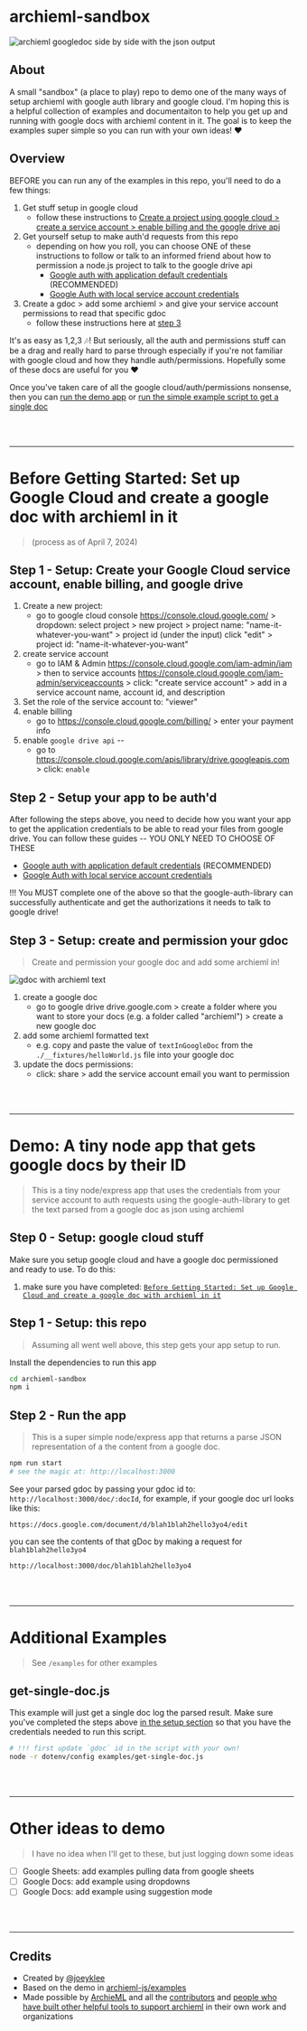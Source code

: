# archieml-sandbox

![archieml googledoc side by side with the json output](/documentation/images/gdoc-to-json.png)

## About

A small "sandbox" (a place to play) repo to demo one of the many ways of setup archieml with google auth library and google cloud. I'm hoping this is a helpful collection of examples and documentaiton to help you get up and running with google docs with archieml content in it. The goal is to keep the examples super simple so you can run with your own ideas! ❤

## Overview

BEFORE you can run any of the examples in this repo, you'll need to do a few things:

1. Get stuff setup in google cloud
   - follow these instructions to [Create a project using google cloud > create a service account > enable billing and the google drive api](#step-1---setup-create-your-google-cloud-service-account-enable-billing-and-google-drive)
2. Get yourself setup to make auth'd requests from this repo
   - depending on how you roll, you can choose ONE of these instructions to follow or talk to an informed friend about how to permission a node.js project to talk to the google drive api
     - [Google auth with application default credentials](/documentation/google-auth-with-application-default-credentials.md) (RECOMMENDED)
     - [Google Auth with local service account credentials](/documentation/google-auth-with-local-service-account-credentials.md)
3. Create a gdoc > add some archieml > and give your service account permissions to read that specific gdoc
   - follow these instructions here at [step 3](#step-3---setup-create-and-permission-your-gdoc)

It's as easy as 1,2,3 🎶! But seriously, all the auth and permissions stuff can be a drag and really hard to parse through especially if you're not familiar with google cloud and how they handle auth/permissions. Hopefully some of these docs are useful for you ❤

Once you've taken care of all the google cloud/auth/permissions nonsense, then you can [run the demo app](#demo-a-tiny-node-app-that-gets-google-docs-by-their-id) or [run the simple example script to get a single doc](#get-single-docjs)

<br>
<br>

---

# Before Getting Started: Set up Google Cloud and create a google doc with archieml in it

> (process as of April 7, 2024)

## Step 1 - Setup: Create your Google Cloud service account, enable billing, and google drive

1. Create a new project:
   - go to google cloud console https://console.cloud.google.com/ > dropdown: select project > new project > project name: "name-it-whatever-you-want" > project id (under the input) click "edit" > project id: "name-it-whatever-you-want"
2. create service account
   - go to IAM & Admin https://console.cloud.google.com/iam-admin/iam > then to service accounts https://console.cloud.google.com/iam-admin/serviceaccounts > click: "create service account" > add in a service account name, account id, and description
3. Set the role of the service account to: "viewer"
4. enable billing
   - go to https://console.cloud.google.com/billing/ > enter your payment info
5. enable `google drive api` --
   - go to https://console.cloud.google.com/apis/library/drive.googleapis.com > click: `enable`

## Step 2 - Setup your app to be auth'd

After following the steps above, you need to decide how you want your app to get the application credentials to be able to read your files from google drive. You can follow these guides -- YOU ONLY NEED TO CHOOSE OF THESE

- [Google auth with application default credentials](/documentation/google-auth-with-application-default-credentials.md) (RECOMMENDED)
- [Google Auth with local service account credentials](/documentation/google-auth-with-local-service-account-credentials.md)

!!! You MUST complete one of the above so that the google-auth-library can successfully authenticate and get the authorizations it needs to talk to google drive!

## Step 3 - Setup: create and permission your gdoc

> Create and permission your google doc and add some archieml in!

![gdoc with archieml text](/documentation/images/hello-world-archieml-gdoc.png)

1. create a google doc
   - go to google drive drive.google.com > create a folder where you want to store your docs (e.g. a folder called "archieml") > create a new google doc
2. add some archieml formatted text
   - e.g. copy and paste the value of `textInGoogleDoc` from the `./__fixtures/helloWorld.js` file into your google doc
3. update the docs permissions:
   - click: share > add the service account email you want to permission

<br>
<br>

---

# Demo: A tiny node app that gets google docs by their ID

> This is a tiny node/express app that uses the credentials from your service account to auth requests using the google-auth-library to get the text parsed from a google doc as json using archieml

## Step 0 - Setup: google cloud stuff

Make sure you setup google cloud and have a google doc permissioned and ready to use. To do this:

1. make sure you have completed: [`Before Getting Started: Set up Google Cloud and create a google doc with archieml in it`](#before-getting-started-set-up-google-cloud-and-create-a-google-doc-with-archieml-in-it)

## Step 1 - Setup: this repo

> Assuming all went well above, this step gets your app setup to run.

Install the dependencies to run this app

```sh
cd archieml-sandbox
npm i
```

## Step 2 - Run the app

> This is a super simple node/express app that returns a parse JSON representation of a the content from a google doc.

```sh
npm run start
# see the magic at: http://localhost:3000
```

See your parsed gdoc by passing your gdoc id to: `http://localhost:3000/doc/:docId`, for example, if your google doc url looks like this:

```
https://docs.google.com/document/d/blah1blah2hello3yo4/edit
```

you can see the contents of that gDoc by making a request for `blah1blah2hello3yo4`

```md
http://localhost:3000/doc/blah1blah2hello3yo4
```

<br>
<br>

---

# Additional Examples

> See `/examples` for other examples

## get-single-doc.js

This example will just get a single doc log the parsed result. Make sure you've completed the steps above [in the setup section](#before-getting-started-set-up-google-cloud-and-create-a-google-doc-with-archieml-in-it) so that you have the credentials needed to run this script.

```sh
# !!! first update `gdoc` id in the script with your own!
node -r dotenv/config examples/get-single-doc.js
```

<br>
<br>

---

# Other ideas to demo

> I have no idea when I'll get to these, but just logging down some ideas

- [ ] Google Sheets: add examples pulling data from google sheets
- [ ] Google Docs: add example using dropdowns
- [ ] Google Docs: add example using suggestion mode

<br>
<br>

---

## Credits

- Created by [@joeyklee](https://jk-lee.com)
- Based on the demo in [archieml-js/examples](https://github.com/newsdev/archieml-js/blob/master/examples/google_drive.js)
- Made possible by [ArchieML](http://archieml.org/) and all the [contributors](https://github.com/newsdev/archieml-js/graphs/contributors) and [people who have built other helpful tools to support archieml](http://archieml.org/#resources) in their own work and organizations

